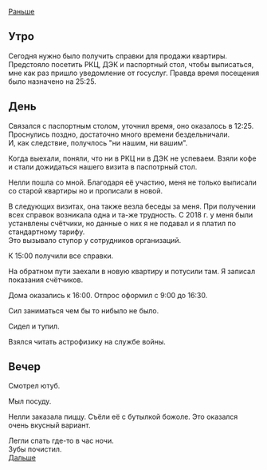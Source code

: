 [Раньше](2020.11.26.md)  
## Утро
Сегодня нужно было получить справки для продажи квартиры.
Предстояло посетить РКЦ, ДЭК и паспортный стол, чтобы выписаться, мне как раз пришло уведомление от госуслуг. Правда время посещения было назначено на 25:25.
## День
Связался с паспортным столом, уточнил время, оно оказалось в 12:25.
Проснулись поздно, достаточно много времени бездельничали.  
И, как следствие, получлось "ни нашим, ни вашим".

Когда выехали, поняли, что ни в РКЦ ни в ДЭК не успеваем. Взяли кофе и стали дожидаться нашего визита в паспотрный стол.

Нелли пошла со мной. Благодаря её участию, меня не только выписали со старой квартиры но и прописали в новой.

В следующих визитах, она также везла беседы за меня. При получении всех справок возникала одна и та-же трудность. С 2018 г. у меня были устанвлены счётчики, но данные о них я не подавал и я платил по стандартному тарифу.  
Это вызывало ступор у сотрудников организаций.

К 15:00 получили все справки.

На обратном пути заехали в новую квартиру и потусили там. Я записал показания счётчиков.

Дома оказались к 16:00. Отпрос оформил с 9:00 до 16:30.

Сил заниматься чем бы то нибыло не было.

Сидел и тупил.

Взялся читать астрофизику на службе войны.
## Вечер
Смотрел ютуб.

Мыл посуду.

Нелли заказала пиццу. Съёли её с бутылкой божоле. Это оказался очень вкусный вариант.

Легли спать где-то в час ночи.  
Зубы почистил.  
[Дальше](2020.11.28.md)
